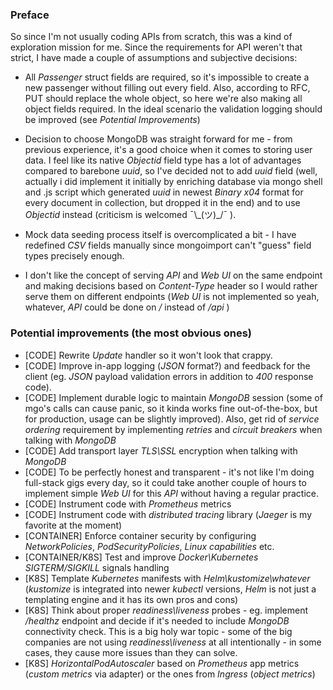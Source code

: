 ### Preface

So since I'm not usually coding APIs from scratch, this was a kind of exploration mission for me. Since the requirements for API weren't that strict, I have made a couple of assumptions and subjeсtive decisions:

* All *Passenger* struct fields are required, so it's impossible to create a new passenger without filling out every field. Also, according to RFC, PUT should replace the whole object, so here we're also making all object fields required. In the ideal scenario the validation logging should be improved (see *Potential Improvements*)

* Decision to choose MongoDB was straight forward for me - from previous experience, it's a good choice when it comes to storing user data. I feel like its native *Objectid* field type has a lot of advantages compared to barebone *uuid*, so I've decided not to add *uuid* field (well, actually i did implement it initially by enriching database via mongo shell and .js script which generated *uuid* in newest *Binary x04* format for every document in collection, but dropped it in the end) and to use *Objectid* instead (criticism is welcomed ¯\\\_(ツ)_/¯ ).

* Mock data seeding process itself is overcomplicated a bit - I have redefined *CSV* fields manually since mongoimport can't "guess" field types precisely enough.

* I don't like the concept of serving *API* and *Web UI* on the same endpoint and making decisions based on *Content-Type* header so I would rather serve them on different endpoints (*Web UI* is not implemented so yeah, whatever, *API* could be done on */* instead of */api* )

### Potential improvements (the most obvious ones)

* [CODE] Rewrite *Update* handler so it won't look that crappy.
* [CODE] Improve in-app logging (*JSON* format?) and feedback for the client (eg. *JSON* payload validation errors in addition to *400* response code).
* [CODE] Implement durable logic to maintain *MongoDB* session (some of mgo's calls can cause panic, so it kinda works fine out-of-the-box, but for production, usage can be slightly improved). Also, get rid of *service ordering* requirement by implementing *retries* and *circuit breakers* when talking with *MongoDB*
* [CODE] Add transport layer *TLS\SSL* encryption when talking with *MongoDB*
* [CODE] To be perfectly honest and transparent - it's not like I'm doing full-stack gigs every day, so it could take another couple of hours to implement simple *Web UI* for this *API* without having a regular practice.
* [CODE] Instrument code with *Prometheus* metrics
* [CODE] Instrument code with *distributed tracing* library (*Jaeger* is my favorite at the moment)
* [CONTAINER] Enforce container security by configuring *NetworkPolicies*, *PodSecurityPolicies*, *Linux capabilities* etc.
* [CONTAINER/K8S] Test and improve *Docker\Kubernetes* *SIGTERM/SIGKILL* signals handling
* [K8S] Template *Kubernetes* manifests with *Helm\kustomize\whatever* (*kustomize* is integrated into newer *kubectl* versions, *Helm* is not just a templating engine and it has its own pros and cons)
* [K8S] Think about proper *readiness\liveness* probes - eg. implement */healthz* endpoint and decide if it's needed to include *MongoDB* connectivity check. This is a big holy war topic - some of the big companies are not using *readiness\liveness* at all intentionally - in some cases, they cause more issues than they can solve.
* [K8S] *HorizontalPodAutoscaler* based on *Prometheus* app metrics (*custom metrics* via adapter) or the ones from *Ingress* (*object metrics*)
